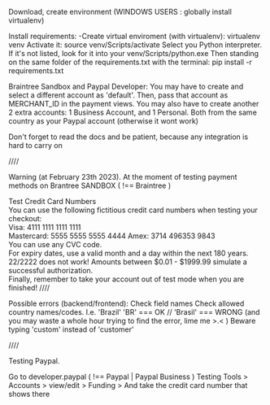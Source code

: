 Download, create environment 
(WINDOWS USERS : globally install virtualenv)

Install requirements: -Create virtual enviroment (with virtualenv): virtualenv venv
Activate it: source venv/Scripts/activate
Select you Python interpreter. If it's not listed, look for it into your venv/Scripts/python.exe
Then standing on the same folder of the requirements.txt with the terminal: pip install -r requirements.txt

Braintree Sandbox and Paypal Developer:
You may have to create and select a different account as 'default'. Then, pass that account as MERCHANT_ID in the payment views.
You may also have to create another 2 extra accounts: 1 Business Account, and 1 Personal. Both from the same country as your Paypal account (otherwise it wont work)

Don't forget to read the docs and be patient, because any integration is hard to carry on

////

Warning (at February 23th 2023). At the moment of testing payment methods on Brantree SANDBOX ( !== Braintree  )

Test Credit Card Numbers	
You can use the following fictitious credit card numbers when testing your checkout:	
Visa: 4111 1111 1111 1111	
Mastercard: 5555 5555 5555 4444	
Amex: 3714 496353 9843	
You can use any CVC code.	
For expiry dates, use a valid month and a day within the next 180 years. 22/2222 does not work!	
Amounts between $0.01 - $1999.99 simulate a successful authorization.	
Finally, remember to take your account out of test mode when you are finished!
////

Possible errors (backend/frontend):
Check field names
Check allowed country names/codes. I.e. 'Brazil' 'BR' === OK   // 'Brasil' === WRONG (and you may waste a whole hour trying to find the error, lime me >.<  )
Beware typing 'custom' instead of 'customer'

////

Testing Paypal. 

Go to developer.paypal ( !== Paypal | Paypal Business  )
Testing Tools > Accounts > view/edit > Funding > And take the credit card number that shows there